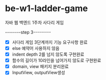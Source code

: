 # be-w1-ladder-game

자바 웹 백엔드 1주차 사다리 게임

--------step 3---------
- [x] 사다리 게임 3단계까지 기능 요구사항 완료
- [x] else 예약어 사용하지 않음
- [x] indent depth 2를 넘지 않도록 구현완료
- [x] 함수의 길이가 10라인을 넘어가지 않도로 구현완료
- [x] domain, view 패키지 분리완료
- [x] InputView, outputView생성